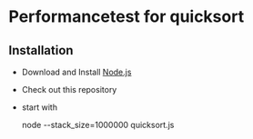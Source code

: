 Performancetest for quicksort
=============================

Installation
-------------

* Download and Install [Node.js](http://nodejs.org/)
* Check out this repository
* start with

    node --stack_size=1000000 quicksort.js
